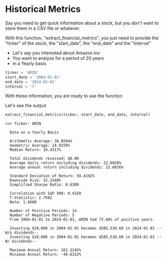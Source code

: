# Historical Metrics
Say you need to get quick information about a stock, but you don't want to store them in a CSV file or whatever.

With this function, "extract_financial_metrics", you just need to provide the "ticker" of the stock, the "start_date", the "end_date" and the "interval"

- Let's say you interested about Amazon.Inc
- You want to analyze for a period of 20 years
- In a Yearly basis

```python
ticker = 'AMZN'
start_date = '2004-01-01'
end_date = '2024-01-01'
interval = 'Y'
```
With these information, you are ready to use the function

Let's see the output

```python
extract_financial_metrics(ticker, start_date, end_date, interval)

```
```
>>> Ticker: AMZN

  Data on a Yearly Basis

  Arithmetic Average: 36.8594%
  Geometric Average: 24.9259%
  Median Return: 28.4317%

  Total dividends received: $0.00
  Average daily return excluding dividends: 22.6026%
  Average annual return including dividends: 22.6026%

  Standard Deviation of Return: 58.4192%
  Downside Risk: 32.3340%
  Simplified Sharpe Ratio: 0.6309

  Correlation with S&P 500: 0.4328
  T-Statistic: 2.7502
  Beta: 1.4680

  Number of Positive Periods: 14
  Number of Negative Periods: 5
  From 2004-01-01 to 2024-01-01, AMZN had 73.68% of positive years.

  Investing $10,000 in 2004-01-01 becomes $585,510.60 in 2024-01-01 --W/o dividends--
  Investing $10,000 in 2004-01-01 becomes $585,510.60 in 2024-01-01 --W/ dividends--

  Maximum Annual Return: 162.3245%
  Minimum Annual Return: -49.6152%
```

